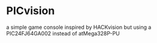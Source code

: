 PICvision
=========

a simple game console inspired by HACKvision but using a PIC24FJ64GA002 instead of atMega328P-PU
